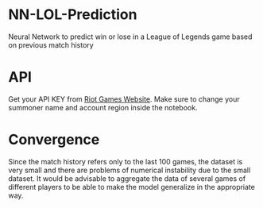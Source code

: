 # NN-LOL-Prediction
Neural Network to predict win or lose in a League of Legends game based on previous match history

# API
Get your API KEY from [Riot Games Website](https://developer.riotgames.com). Make sure to change your summoner name and account region inside the notebook.

# Convergence
Since the match history refers only to the last 100 games, the dataset is very small and there are problems of numerical instability due to the small dataset. It would be advisable to aggregate the data of several games of different players to be able to make the model generalize in the appropriate way.
